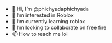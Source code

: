 - 👋 Hi, I’m @phichyadaphichyada
- 👀 I’m interested in Roblox
- 🌱 I’m currently learning roblox
- 💞️ I’m looking to collaborate on free fire
- 📫 How to reach me lol

<!---
phichyadaphichyada/phichyadaphichyada is a ✨ special ✨ repository because its `README.md` (this file) appears on your GitHub profile.
You can click the Preview link to take a look at your changes.
--->
